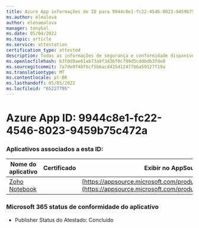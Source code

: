 ```yaml
---
title: Azure App informações de ID para 9944c8e1-fc22-4546-8023-9459b75c472a
ms.author: elmalova
author: elenamalova
manager: tonybal
ms.date: 05/04/2022
ms.topic: article
ms.service: attestation
certification_type: attested
description: Todas as informações de segurança e conformidade disponíveis para 9944c8e1-fc22-4546-8023-9459b75c472a.
ms.openlocfilehash: b3f0d9ae61ab73a9f3d36f0c799d5cddbdb3fde0
ms.sourcegitcommit: 7a7de9f48f6cf5b6acd435412477b6a59127f19a
ms.translationtype: MT
ms.contentlocale: pt-BR
ms.lasthandoff: 05/05/2022
ms.locfileid: "65227795"
---
```

# <a name="azure-app-id-9944c8e1-fc22-4546-8023-9459b75c472a"></a>Azure App ID: 9944c8e1-fc22-4546-8023-9459b75c472a


### <a name="apps-associated-with-this-id"></a>Aplicativos associados a esta ID:
| **Nome do aplicativo** | **Certificado** | **Exibir no AppSource** |
|--------------|---------------|-----------------------|
| [Zoho Notebook](../forward/WA200001616.md) |  | [https://appsource.microsoft.com/product/office/WA200001616](https://appsource.microsoft.com/product/office/WA200001616) |

### <a name="microsoft-365-app-compliance-status"></a>Microsoft 365 status de conformidade do aplicativo
- Publisher Status do Atestado: Concluído
